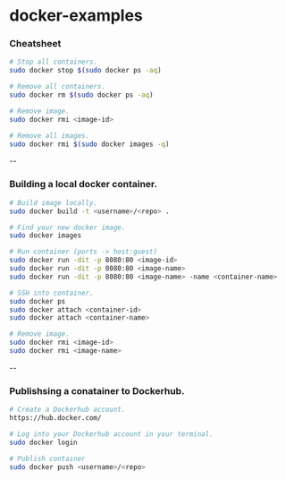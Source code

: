 # docker-examples

### Cheatsheet

```bash
# Stop all containers.
sudo docker stop $(sudo docker ps -aq)

# Remove all containers.
sudo docker rm $(sudo docker ps -aq)

# Remove image.
sudo docker rmi <image-id>

# Remove all images.
sudo docker rmi $(sudo docker images -q)
```

--

### Building a local docker container.

```bash
# Build image locally.
sudo docker build -t <username>/<repo> .

# Find your new docker image.
sudo docker images

# Run container (ports -> host:guest)
sudo docker run -dit -p 8080:80 <image-id>
sudo docker run -dit -p 8080:80 <image-name>
sudo docker run -dit -p 8080:80 <image-name> -name <container-name>

# SSH into container.
sudo docker ps
sudo docker attach <container-id>
sudo docker attach <container-name>

# Remove image.
sudo docker rmi <image-id>
sudo docker rmi <image-name>
```

--

### Publishsing a conatainer to Dockerhub.

```bash
# Create a Dockerhub account.
https://hub.docker.com/

# Log into your Dockerhub account in your terminal.
sudo docker login

# Publish container
sudo docker push <username>/<repo>
```
